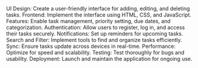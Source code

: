 UI Design: Create a user-friendly interface for adding, editing, and deleting tasks.
Frontend: Implement the interface using HTML, CSS, and JavaScript.
Features: Enable task management, priority setting, due dates, and categorization.
Authentication: Allow users to register, log in, and access their tasks securely.
Notifications: Set up reminders for upcoming tasks.
Search and Filter: Implement tools to find and organize tasks efficiently.
Sync: Ensure tasks update across devices in real-time.
Performance: Optimize for speed and scalability.
Testing: Test thoroughly for bugs and usability.
Deployment: Launch and maintain the application for ongoing use.
